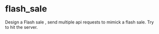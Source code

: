 # flash_sale
Design a Flash sale , send multiple api requests  to mimick a flash sale. Try to hit the server.
